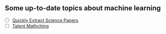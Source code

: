 ## Some up-to-date topics about machine learning
- [ ] [Quickly Extract Science Papers](https://github.com/daveshap/Quickly_Extract_Science_Papers)
- [ ] [Talent Mathching](https://github.com/Prateek-27/TalentMatch)
